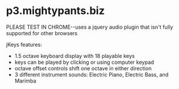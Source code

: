 p3.mightypants.biz
==================

PLEASE TEST IN CHROME--uses a jquery audio plugin that isn't fully supported for other browsers

jKeys features:

- 1.5 octave keyboard display with 18 playable keys
- keys can be played by clicking or using computer keypad
- octave offset controls shift one octave in either direction
- 3 different instrument sounds: Electric Piano, Electric Bass, and Marimba
